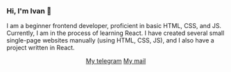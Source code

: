 ### Hi, I'm Ivan 👋
I am a beginner frontend developer, proficient in basic HTML, CSS, and JS. Currently, I am in the process of learning React. I have created several small single-page websites manually (using HTML, CSS, JS), and I also have a project written in React.



<p align='center'>
   <a href="https://t.me/netorwtik">My telegram</a>
   <a href="netorwtik@gmail.com">My mail</a>
</p>

<!--
**netorwtik/netorwtik** is a ✨ _special_ ✨ repository because its `README.md` (this file) appears on your GitHub profile.

Here are some ideas to get you started:

- 🔭 I’m currently working on ...
- 🌱 I’m currently learning ...
- 👯 I’m looking to collaborate on ...
- 🤔 I’m looking for help with ...
- 💬 Ask me about ...
- 📫 How to reach me: ...
- 😄 Pronouns: ...
- ⚡ Fun fact: ...
-->
